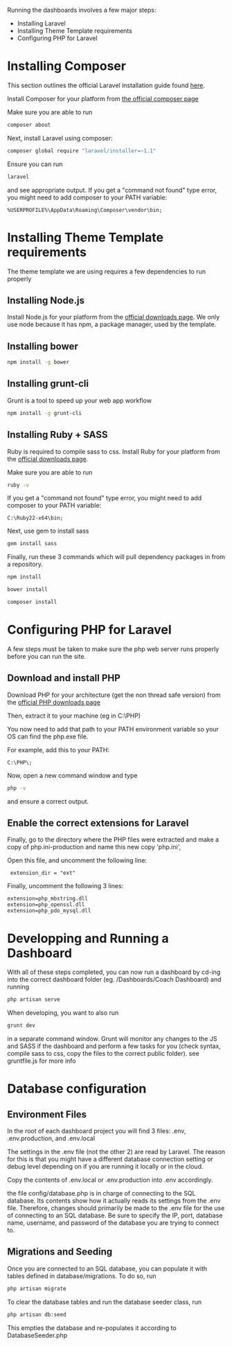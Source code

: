 Running the dashboards involves a few major steps:
- Installing Laravel
- Installing Theme Template requirements
- Configuring PHP for Laravel

# Installing Composer
This section outlines the official Laravel installation guide found [here](http://laravel.com/docs/5.1#installation).

Install Composer for your platform from [the official composer page](https://getcomposer.org/download/)

Make sure you are able to run
```sh
composer about
```

Next, install Laravel using composer:

```sh
composer global require "laravel/installer=~1.1"
```
Ensure you can run 

```sh
laravel
```

and see appropriate output. If you get a "command not found" type error, you might need to add composer to your PATH variable:

```
%USERPROFILE%\AppData\Roaming\Composer\vendor\bin;
```

# Installing Theme Template requirements

The theme template we are using requires a few dependencies to run properly

## Installing Node.js

Install Node.js for your platform from the [official downloads page](https://nodejs.org/download/). We only use node because it has npm, a package manager, used by the template.

## Installing bower

```sh
npm install -g bower
```

## Installing grunt-cli

Grunt is a tool to speed up your web app workflow

```sh
npm install -g grunt-cli
```

## Installing Ruby + SASS
Ruby is required to compile sass to css.
Install Ruby for your platform from the [official downloads page](https://www.ruby-lang.org/en/downloads/).

Make sure you are able to run
```sh
ruby -v
```

If you get a "command not found" type error, you might need to add composer to your PATH variable:
```
C:\Ruby22-x64\bin;
```

Next, use gem to install sass

```sh
gem install sass
```

Finally, run these 3 commands which will pull dependency packages in from a repository.


```sh
npm install
```

```sh
bower install
```

```sh
composer install
```

# Configuring PHP for Laravel

A few steps must be taken to make sure the php web server runs properly before you can run the site.

## Download and install PHP

Download PHP for your architecture (get the non thread safe version) from the [official PHP downloads page](http://php.net/downloads.php)

Then, extract it to your machine (eg in C:\PHP)

You now need to add that path to your PATH environment variable so your OS can find the php.exe file.

For example, add this to your PATH:

```
C:\PHP\;
```
Now, open a new command window and type 

```sh
php -v
```

and ensure a correct output.
## Enable the correct extensions for Laravel
Finally, go to the directory where the PHP files were extracted and make a copy of php.ini-production and name this new copy 'php.ini',

Open this file, and uncomment the following line:

```
 extension_dir = "ext"
 ```
 
 Finally, uncomment the following 3 lines:
 
 ```
 extension=php_mbstring.dll
 extension=php_openssl.dll
 extension=php_pdo_mysql.dll
 ```
 
 # Developping and Running a Dashboard

With all of these steps completed, you can now run a dashboard by cd-ing into the correct dashboard folder (eg. /Dashboards/Coach Dashboard) and running

```sh
php artisan serve
```

When developing, you want to also run
```sh
grunt dev
```
in a separate command window. Grunt will monitor any changes to the JS and SASS if the dashboard and perform a few tasks for you (check syntax, compile sass to css, copy the files to the correct public folder). see gruntfile.js for more info

# Database configuration

## Environment Files

In the root of each dashboard project you will find 3 files: .env, .env.production, and .env.local

The settings in the .env file (not the other 2) are read by Laravel. The reason for this is that you might have a different database connection setting or debug level depending on if you are running it locally or in the cloud.

Copy the contents of .env.local or .env.production into .env accordingly.

the file config/database.php is in charge of connecting to the SQL database. Its contents show how it actually reads its settings from the .env file. Therefore, changes should primarily be made to the .env file for the use of connecting to an SQL database. Be sure to specify the IP, port, database name, username, and password of the database you are trying to connect to.

## Migrations and Seeding

Once you are connected to an SQL database, you can populate it with tables defined in database/migrations.
To do so, run

```sh
php artisan migrate
```

To clear the database tables and run the database seeder class, run
```sh
php artisan db:seed
```

This empties the database and re-populates it according to DatabaseSeeder.php
